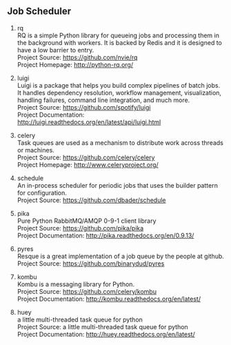 ## Job Scheduler

1. rq  
RQ is a simple Python library for queueing jobs and processing them in the background with workers. It is backed by Redis and it is designed to have a low barrier to entry.  
Project Source: https://github.com/nvie/rq  
Project Homepage: http://python-rq.org/

1. luigi  
Luigi is a package that helps you build complex pipelines of batch jobs. It handles dependency resolution, workflow management, visualization, handling failures, command line integration, and much more.  
Project Source: https://github.com/spotify/luigi  
Project Documentation: http://luigi.readthedocs.org/en/latest/api/luigi.html  

1. celery  
Task queues are used as a mechanism to distribute work across threads or machines.  
Project Source: https://github.com/celery/celery  
Project Homepage: http://www.celeryproject.org/

1. schedule   
An in-process scheduler for periodic jobs that uses the builder pattern for configuration.   
Project Source: https://github.com/dbader/schedule   

1. pika   
Pure Python RabbitMQ/AMQP 0-9-1 client library   
Project Source: https://github.com/pika/pika   
Project Documentation: http://pika.readthedocs.org/en/0.9.13/  

1. pyres  
Resque is a great implementation of a job queue by the people at github.   
Project Source: https://github.com/binarydud/pyres  

1. kombu   
Kombu is a messaging library for Python.  
Project Source: https://github.com/celery/kombu   
Project Documentation: http://kombu.readthedocs.org/en/latest/    

1. huey    
a little multi-threaded task queue for python    
Project Source: a little multi-threaded task queue for python    
Project Documentation: http://huey.readthedocs.org/en/latest/   
        